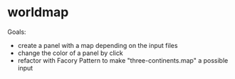 # worldmap
Goals:
 * create a panel with a map depending on the input files
 * change the color of a panel by click
 * refactor with Facory Pattern to make "three-continents.map" a possible input 

